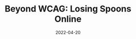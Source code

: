 ---
date: 2022-04-20
draft: true
permalink: false
publisher: tpginteractive
tags:
  - accessibility
  - wcag
  - colors
target_url: https://www.tpgi.com/beyond-wcag-losing-spoons-online/
title: "Beyond WCAG: Losing Spoons Online"
---